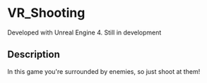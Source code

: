 # VR_Shooting

Developed with Unreal Engine 4. Still in development

## Description
In this game you're surrounded by enemies, so just shoot at them!